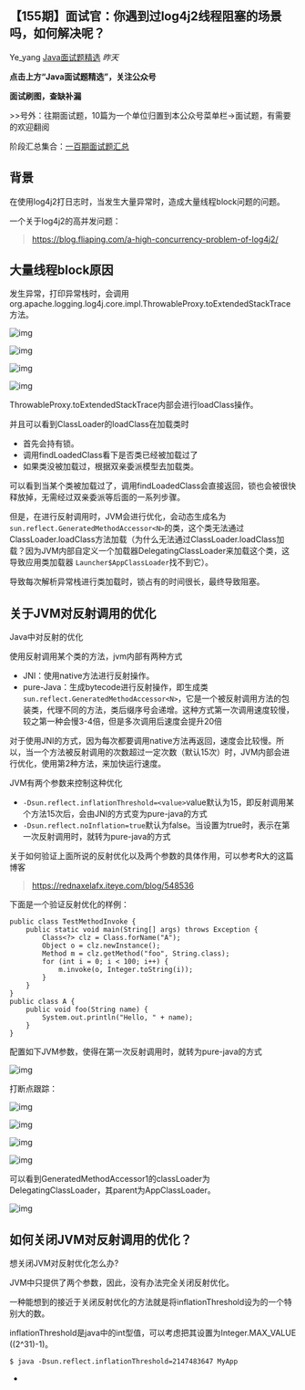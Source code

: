 ## 【155期】面试官：你遇到过log4j2线程阻塞的场景吗，如何解决呢？

Ye_yang [Java面试题精选](javascript:void(0);) *昨天*

**点击上方“Java面试题精选”，关注公众号**

**面试刷图，查缺补漏**



\>>号外：往期面试题，10篇为一个单位归置到本公众号菜单栏->面试题，有需要的欢迎翻阅

阶段汇总集合：[一百期面试题汇总](http://mp.weixin.qq.com/s?__biz=MzIyNDU2ODA4OQ==&mid=2247484532&idx=1&sn=1c243934507d79db4f76de8ed0e5727f&chksm=e80db202df7a3b14fe7077b0fe5ec4de4088ce96a2cde16cbac21214956bd6f2e8f51193ee2b&scene=21#wechat_redirect)

## 背景

在使用log4j2打日志时，当发生大量异常时，造成大量线程block问题的问题。

一个关于log4j2的高并发问题：

> https://blog.fliaping.com/a-high-concurrency-problem-of-log4j2/

## 大量线程block原因

发生异常，打印异常栈时，会调用org.apache.logging.log4j.core.impl.ThrowableProxy.toExtendedStackTrace方法。

![img](https://mmbiz.qpic.cn/mmbiz_png/8KKrHK5ic6XBEWaiblGb3iaicgTuUPXoIgy89QibrNl6JrfvtjJTDrpfbaOFHg8tcZGJMEZbS1hBcgdmrD6b98pWMAw/640?wx_fmt=png&tp=webp&wxfrom=5&wx_lazy=1&wx_co=1)

![img](https://mmbiz.qpic.cn/mmbiz_png/8KKrHK5ic6XBEWaiblGb3iaicgTuUPXoIgy8ibkhJ6JcibEibshfXic7EibqQKHIwkZicCdHcU2nUC104whxdaoNpnJ0GACA/640?wx_fmt=png&tp=webp&wxfrom=5&wx_lazy=1&wx_co=1)

![img](https://mmbiz.qpic.cn/mmbiz_png/8KKrHK5ic6XBEWaiblGb3iaicgTuUPXoIgy82ffiajtH18Ff6AFNUjDIVBeIgcXa9c0iavoz9hnDrbNUeD1oJeNh4Mbw/640?wx_fmt=png&tp=webp&wxfrom=5&wx_lazy=1&wx_co=1)

![img](https://mmbiz.qpic.cn/mmbiz_png/8KKrHK5ic6XBEWaiblGb3iaicgTuUPXoIgy881Ab5icgxyjoxcPwt4rGeUQcMer4X2TT6miaXiaeAz7CsQRibpAWBziaa8A/640?wx_fmt=png&tp=webp&wxfrom=5&wx_lazy=1&wx_co=1)

ThrowableProxy.toExtendedStackTrace内部会进行loadClass操作。

并且可以看到ClassLoader的loadClass在加载类时

- 首先会持有锁。
- 调用findLoadedClass看下是否类已经被加载过了
- 如果类没被加载过，根据双亲委派模型去加载类。

可以看到当某个类被加载过了，调用findLoadedClass会直接返回，锁也会被很快释放掉，无需经过双亲委派等后面的一系列步骤。

但是，在进行反射调用时，JVM会进行优化，会动态生成名为`sun.reflect.GeneratedMethodAccessor<N>`的类，这个类无法通过ClassLoader.loadClass方法加载（为什么无法通过ClassLoader.loadClass加载？因为JVM内部自定义一个加载器DelegatingClassLoader来加载这个类，这导致应用类加载器 `Launcher$AppClassLoader`找不到它）。

导致每次解析异常栈进行类加载时，锁占有的时间很长，最终导致阻塞。

## 关于JVM对反射调用的优化

Java中对反射的优化

使用反射调用某个类的方法，jvm内部有两种方式

- JNI：使用native方法进行反射操作。
- pure-Java：生成bytecode进行反射操作，即生成类`sun.reflect.GeneratedMethodAccessor<N>`，它是一个被反射调用方法的包装类，代理不同的方法，类后缀序号会递增。这种方式第一次调用速度较慢，较之第一种会慢3-4倍，但是多次调用后速度会提升20倍

对于使用JNI的方式，因为每次都要调用native方法再返回，速度会比较慢。所以，当一个方法被反射调用的次数超过一定次数（默认15次）时，JVM内部会进行优化，使用第2种方法，来加快运行速度。

JVM有两个参数来控制这种优化

- `-Dsun.reflect.inflationThreshold=<value>`value默认为15，即反射调用某个方法15次后，会由JNI的方式变为pure-java的方式
- `-Dsun.reflect.noInflation=true`默认为false。当设置为true时，表示在第一次反射调用时，就转为pure-java的方式

关于如何验证上面所说的反射优化以及两个参数的具体作用，可以参考R大的这篇博客

> https://rednaxelafx.iteye.com/blog/548536

下面是一个验证反射优化的样例：

```
public class TestMethodInvoke {
    public static void main(String[] args) throws Exception {
        Class<?> clz = Class.forName("A");
        Object o = clz.newInstance();
        Method m = clz.getMethod("foo", String.class);
        for (int i = 0; i < 100; i++) {
            m.invoke(o, Integer.toString(i));
        }
    }
}
public class A {
    public void foo(String name) {
        System.out.println("Hello, " + name);
    }
}
```

配置如下JVM参数，使得在第一次反射调用时，就转为pure-java的方式

![img](https://mmbiz.qpic.cn/mmbiz_png/8KKrHK5ic6XBEWaiblGb3iaicgTuUPXoIgy8WE5QAq5kG6Ache5ckOGJRtKM72OefPGUTkL7pSl0cmZVcsyv6gKqMA/640?wx_fmt=png&tp=webp&wxfrom=5&wx_lazy=1&wx_co=1)

打断点跟踪：

![img](https://mmbiz.qpic.cn/mmbiz_png/8KKrHK5ic6XBEWaiblGb3iaicgTuUPXoIgy8PgcPAJt8x78B7dq0aXo63Uf8GicSP5b41E3jic13owyVkkqlbEuF1hlQ/640?wx_fmt=png&tp=webp&wxfrom=5&wx_lazy=1&wx_co=1)

![img](https://mmbiz.qpic.cn/mmbiz_png/8KKrHK5ic6XBEWaiblGb3iaicgTuUPXoIgy8iahj52GBichwZ5MLkiaqvTRfpnpf81FwnrpQUMM579oaCNIVPyaotStAQ/640?wx_fmt=png&tp=webp&wxfrom=5&wx_lazy=1&wx_co=1)

![img](https://mmbiz.qpic.cn/mmbiz_png/8KKrHK5ic6XBEWaiblGb3iaicgTuUPXoIgy8EjBCtJIjiaI5KEopClT0FXsDj78rsvoRUE94WPG5H16CqdZ2zAkMibAw/640?wx_fmt=png&tp=webp&wxfrom=5&wx_lazy=1&wx_co=1)

![img](https://mmbiz.qpic.cn/mmbiz_png/8KKrHK5ic6XBEWaiblGb3iaicgTuUPXoIgy8fQBiaQW6AV7eRvMOnJhANpoDCHOxKy0yIWFl9ZsxLfLK01foVZc99mw/640?wx_fmt=png&tp=webp&wxfrom=5&wx_lazy=1&wx_co=1)

可以看到GeneratedMethodAccessor1的classLoader为DelegatingClassLoader，其parent为AppClassLoader。

![img](https://mmbiz.qpic.cn/mmbiz_png/8KKrHK5ic6XBEWaiblGb3iaicgTuUPXoIgy81ic0jb7iaHAUJeNIgdTsMw3lb8W7bZTaNbEDL5sh05ZeYqGnoPU2eeTg/640?wx_fmt=png&tp=webp&wxfrom=5&wx_lazy=1&wx_co=1)

## 如何关闭JVM对反射调用的优化？

想关闭JVM对反射优化怎么办?

JVM中只提供了两个参数，因此，没有办法完全关闭反射优化。

一种能想到的接近于关闭反射优化的方法就是将inflationThreshold设为的一个特别大的数。

inflationThreshold是java中的int型值，可以考虑把其设置为Integer.MAX_VALUE ((2^31)-1)。

```
$ java -Dsun.reflect.inflationThreshold=2147483647 MyApp
```







+